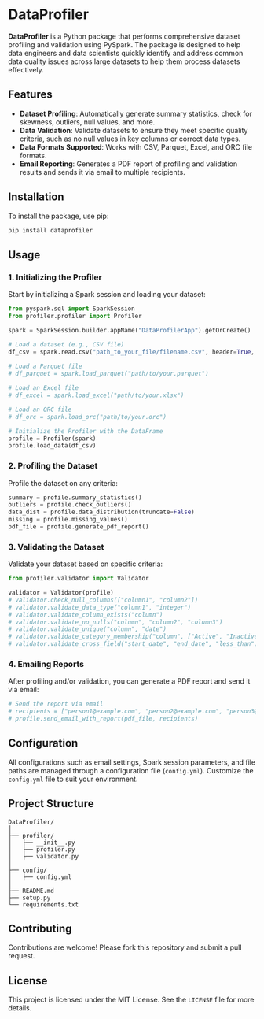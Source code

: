 # DataProfiler

**DataProfiler** is a Python package that performs comprehensive dataset profiling and validation using PySpark. The package is designed to help data engineers and data scientists quickly identify and address common data quality issues across large datasets to help them process datasets effectively.

## Features

- **Dataset Profiling**: Automatically generate summary statistics, check for skewness, outliers, null values, and more.
- **Data Validation**: Validate datasets to ensure they meet specific quality criteria, such as no null values in key columns or correct data types.
- **Data Formats Supported**: Works with CSV, Parquet, Excel, and ORC file formats.
- **Email Reporting**: Generates a PDF report of profiling and validation results and sends it via email to multiple recipients.

## Installation

To install the package, use pip:

```bash
pip install dataprofiler
```

## Usage

### 1. Initializing the Profiler

Start by initializing a Spark session and loading your dataset:

```python
from pyspark.sql import SparkSession
from profiler.profiler import Profiler

spark = SparkSession.builder.appName("DataProfilerApp").getOrCreate()

# Load a dataset (e.g., CSV file)
df_csv = spark.read.csv("path_to_your_file/filename.csv", header=True, inferSchema=True)
 
# Load a Parquet file
# df_parquet = spark.load_parquet("path/to/your.parquet")

# Load an Excel file
# df_excel = spark.load_excel("path/to/your.xlsx")

# Load an ORC file
# df_orc = spark.load_orc("path/to/your.orc")

# Initialize the Profiler with the DataFrame
profile = Profiler(spark)
profile.load_data(df_csv)
```

### 2. Profiling the Dataset

Profile the dataset on any criteria:

```python
summary = profile.summary_statistics()
outliers = profile.check_outliers()
data_dist = profile.data_distribution(truncate=False)
missing = profile.missing_values()
pdf_file = profile.generate_pdf_report()
```

### 3. Validating the Dataset

Validate your dataset based on specific criteria:

```python
from profiler.validator import Validator

validator = Validator(profile)
# validator.check_null_columns(["column1", "column2"])
# validator.validate_data_type("column1", "integer")
# validator.validate_column_exists("column")
# validator.validate_no_nulls("column", "column2", "column3")
# validator.validate_unique("column", "date")
# validator.validate_category_membership("column", ["Active", "Inactive", "Pending"])
# validator.validate_cross_field("start_date", "end_date", "less_than")

```

### 4. Emailing Reports

After profiling and/or validation, you can generate a PDF report and send it via email:

```python
# Send the report via email
# recipients = ["person1@example.com", "person2@example.com", "person3@example.com"]
# profile.send_email_with_report(pdf_file, recipients)
```

## Configuration

All configurations such as email settings, Spark session parameters, and file paths are managed through a configuration file (`config.yml`). Customize the `config.yml` file to suit your environment.

## Project Structure

```
DataProfiler/
│
├── profiler/
│   ├── __init__.py
│   ├── profiler.py
│   ├── validator.py
│
├── config/
│   ├── config.yml
│
├── README.md
├── setup.py
└── requirements.txt
```

## Contributing

Contributions are welcome! Please fork this repository and submit a pull request.

## License

This project is licensed under the MIT License. See the `LICENSE` file for more details.
